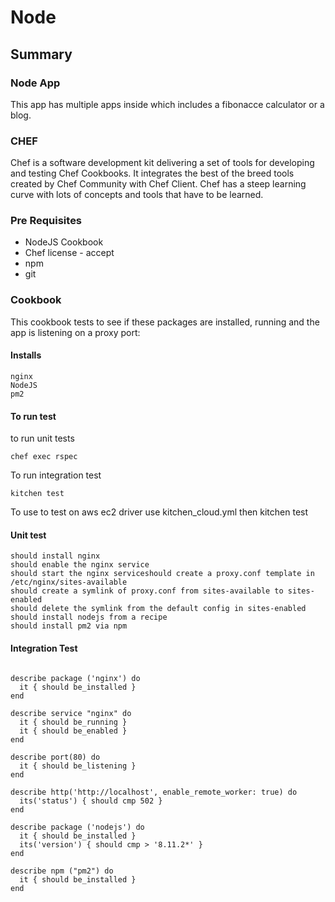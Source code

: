 # Node

## Summary

### Node App

This app has multiple apps inside which includes a fibonacce calculator or a blog.

### CHEF

Chef is a software development kit delivering a set of tools for developing and testing Chef Cookbooks. It integrates the best of the breed tools created by Chef Community with Chef Client. Chef has a steep learning curve with lots of concepts and tools that have to be learned.

### Pre Requisites

- NodeJS Cookbook
- Chef license - accept
- npm
- git

### Cookbook

This cookbook tests to see if these packages are installed, running and the app is listening on a proxy port:

#### Installs

```
nginx
NodeJS
pm2
```

#### To run test

to run unit tests
```
chef exec rspec
```

To run integration test

```
kitchen test
```

To use to test on aws ec2 driver use kitchen_cloud.yml then kitchen test

#### Unit test

```
should install nginx
should enable the nginx service
should start the nginx serviceshould create a proxy.conf template in /etc/nginx/sites-available
should create a symlink of proxy.conf from sites-available to sites-enabled
should delete the symlink from the default config in sites-enabled
should install nodejs from a recipe
should install pm2 via npm
```

#### Integration Test
```

describe package ('nginx') do
  it { should be_installed }
end

describe service "nginx" do
  it { should be_running }
  it { should be_enabled }
end

describe port(80) do
  it { should be_listening }
end

describe http('http://localhost', enable_remote_worker: true) do
  its('status') { should cmp 502 }
end

describe package ('nodejs') do
  it { should be_installed }
  its('version') { should cmp > '8.11.2*' }
end

describe npm ("pm2") do 
  it { should be_installed }
end
```